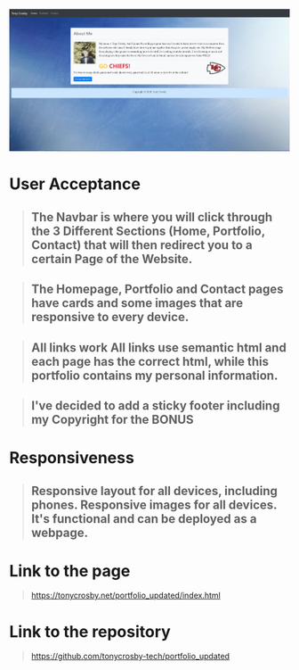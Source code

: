 <a href="http://tonycrosby.net/02_CSS_Bootstrap"><img src="./assets/Capture2.JPG" title="Website" alt="Website"></a>


# User Acceptance 

> ## The Navbar is where you will click through the 3 Different Sections (Home, Portfolio, Contact) that will then redirect you to a certain Page of the Website.

> ## The Homepage, Portfolio and Contact pages have cards and some images that are responsive to every device.

> ## All links work All links use semantic html and each page has the correct html, while this portfolio contains my personal information.

> ## I've decided to add a sticky footer including my Copyright for the **BONUS**

# Responsiveness

> ## Responsive layout for all devices, including phones. Responsive images for all devices. It's functional and can be deployed as a webpage.

# Link to the page

> https://tonycrosby.net/portfolio_updated/index.html

# Link to the repository

> https://github.com/tonycrosby-tech/portfolio_updated